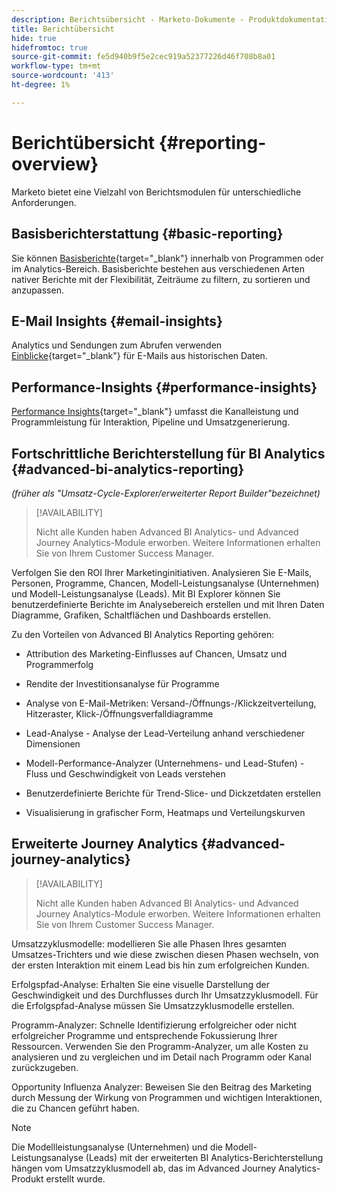 ```yaml
---
description: Berichtsübersicht - Marketo-Dokumente - Produktdokumentation
title: Berichtübersicht
hide: true
hidefromtoc: true
source-git-commit: fe5d940b9f5e2cec919a52377226d46f708b8a01
workflow-type: tm+mt
source-wordcount: '413'
ht-degree: 1%

---
```



# Berichtübersicht {#reporting-overview}

Marketo bietet eine Vielzahl von Berichtsmodulen für unterschiedliche Anforderungen.

## Basisberichterstattung {#basic-reporting}

Sie können [Basisberichte](/help/marketo/product-docs/reporting/basic-reporting/report-types/report-type-overview.md){target=&quot;_blank&quot;} innerhalb von Programmen oder im Analytics-Bereich. Basisberichte bestehen aus verschiedenen Arten nativer Berichte mit der Flexibilität, Zeiträume zu filtern, zu sortieren und anzupassen.

## E-Mail Insights {#email-insights}

Analytics und Sendungen zum Abrufen verwenden [Einblicke](/help/marketo/product-docs/reporting/email-insights/email-insights-overview.md){target=&quot;_blank&quot;} für E-Mails aus historischen Daten.

## Performance-Insights {#performance-insights}

[Performance Insights](/help/marketo/product-docs/reporting/performance-insights/performance-insights-overview.md){target=&quot;_blank&quot;} umfasst die Kanalleistung und Programmleistung für Interaktion, Pipeline und Umsatzgenerierung.

## Fortschrittliche Berichterstellung für BI Analytics {#advanced-bi-analytics-reporting}

_(früher als &quot;Umsatz-Cycle-Explorer/erweiterter Report Builder&quot;bezeichnet)_

>[!AVAILABILITY]
>
>Nicht alle Kunden haben Advanced BI Analytics- und Advanced Journey Analytics-Module erworben. Weitere Informationen erhalten Sie von Ihrem Customer Success Manager.

Verfolgen Sie den ROI Ihrer Marketinginitiativen. Analysieren Sie E-Mails, Personen, Programme, Chancen, Modell-Leistungsanalyse (Unternehmen) und Modell-Leistungsanalyse (Leads). Mit BI Explorer können Sie benutzerdefinierte Berichte im Analysebereich erstellen und mit Ihren Daten Diagramme, Grafiken, Schaltflächen und Dashboards erstellen.

Zu den Vorteilen von Advanced BI Analytics Reporting gehören:

* Attribution des Marketing-Einflusses auf Chancen, Umsatz und Programmerfolg

* Rendite der Investitionsanalyse für Programme

* Analyse von E-Mail-Metriken: Versand-/Öffnungs-/Klickzeitverteilung, Hitzeraster, Klick-/Öffnungsverfalldiagramme

* Lead-Analyse - Analyse der Lead-Verteilung anhand verschiedener Dimensionen

* Modell-Performance-Analyzer (Unternehmens- und Lead-Stufen) - Fluss und Geschwindigkeit von Leads verstehen

* Benutzerdefinierte Berichte für Trend-Slice- und Dickzetdaten erstellen

* Visualisierung in grafischer Form, Heatmaps und Verteilungskurven

## Erweiterte Journey Analytics {#advanced-journey-analytics}

>[!AVAILABILITY]
>
>Nicht alle Kunden haben Advanced BI Analytics- und Advanced Journey Analytics-Module erworben. Weitere Informationen erhalten Sie von Ihrem Customer Success Manager.

Umsatzzyklusmodelle: modellieren Sie alle Phasen Ihres gesamten Umsatzes-Trichters und wie diese zwischen diesen Phasen wechseln, von der ersten Interaktion mit einem Lead bis hin zum erfolgreichen Kunden.

Erfolgspfad-Analyse: Erhalten Sie eine visuelle Darstellung der Geschwindigkeit und des Durchflusses durch Ihr Umsatzzyklusmodell. Für die Erfolgspfad-Analyse müssen Sie Umsatzzyklusmodelle erstellen.

Programm-Analyzer: Schnelle Identifizierung erfolgreicher oder nicht erfolgreicher Programme und entsprechende Fokussierung Ihrer Ressourcen. Verwenden Sie den Programm-Analyzer, um alle Kosten zu analysieren und zu vergleichen und im Detail nach Programm oder Kanal zurückzugeben.

Opportunity Influenza Analyzer: Beweisen Sie den Beitrag des Marketing durch Messung der Wirkung von Programmen und wichtigen Interaktionen, die zu Chancen geführt haben.

>[!NOTE]
>
>Die Modellleistungsanalyse (Unternehmen) und die Modell-Leistungsanalyse (Leads) mit der erweiterten BI Analytics-Berichterstellung hängen vom Umsatzzyklusmodell ab, das im Advanced Journey Analytics-Produkt erstellt wurde.





